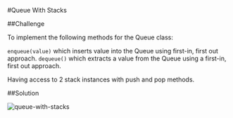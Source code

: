 #Queue With Stacks

##Challenge

To implement the following methods for the Queue class:

```enqueue(value)``` which inserts value into the Queue using first-in, first out approach.
```dequeue()``` which extracts a value from the Queue using a first-in, first out approach.

Having access to 2 stack instances with push and pop methods.

##Solution

![queue-with-stacks](/:assets/queue-with-stacks.jpg)
